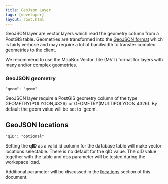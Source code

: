 ```yaml
---
title: GeoJson Layer
tags: [developer]
layout: root.html
---
```


GeoJSON layer are vector layers which read the geometry column from a PostGIS table. Geometries are transformed into the [GeoJSON format](http://geojson.org) which is fairly verbose and may require a lot of bandwidth to transfer complex geometries to the client.

We recommend to use the MapBox Vector Tile \(MVT\) format for layers with many and/or complex geometries.

### **GeoJSON geometry**

`"geom": "geom"`

GeoJSON layer require a PostGIS geometry column of the type GEOMETRY\(POLYGON,4326\) or GEOMETRY\(MULTIPOLYGON,4326\). By default the geom value will be set to 'geom'.

## **GeoJSON locations**

`"qID": "optional"`

Setting the **qID** as a valid id column for the database table will make vector locations selectable. There is no default for the qID value. The qID value together with the table and dbs parameter will be tested during the workspace load.

Additional parameter will be discussed in the [locations](../../infoj/locations/) section of this document.